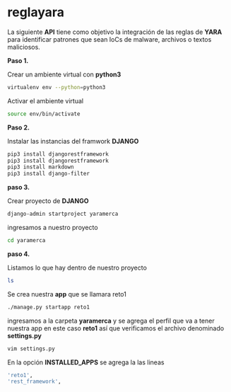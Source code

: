 # reglayara

La siguiente **API** tiene como objetivo la integración de las reglas de **YARA** para identificar patrones que sean IoCs de malware, archivos o textos maliciosos.

**Paso 1.**

Crear un ambiente virtual con **python3**
```sh
virtualenv env --python=python3 
```

Activar el ambiente virtual
```sh
source env/bin/activate
```

**Paso 2.**

Instalar las instancias del framwork **DJANGO**

```sh
pip3 install djangorestframework
pip3 install djangorestframework
pip3 install markdown 
pip3 install django-filter
```

**paso 3.**

Crear proyecto de **DJANGO**

```sh
django-admin startproject yaramerca
```

ingresamos a nuestro proyecto

```sh
cd yaramerca
```

**paso 4.**

Listamos lo que hay dentro de nuestro proyecto

```sh
ls
```
Se crea nuestra **app** que se llamara reto1

```sh
./manage.py startapp reto1
```

ingresamos a la carpeta **yaramerca** y se agrega el perfil que va a tener nuestra app en este caso **reto1** así que verificamos el archivo denominado **settings.py**

```sh
vim settings.py
```
En la opción **INSTALLED_APPS** se agrega la las lineas 

```sh
'reto1',                                                                
'rest_framework', 
```

